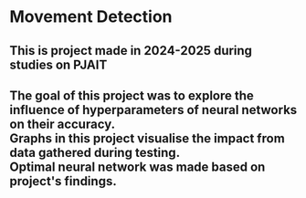 <h1>Movement Detection</h1>
<h2>This is project made in 2024-2025 during studies on PJAIT</h2>
<h2>
  The goal of this project was to explore the influence of hyperparameters of neural networks on their accuracy.<br>
  Graphs in this project visualise the impact from data gathered during testing.<br>
  Optimal neural network was made based on project's findings.
</h2>
